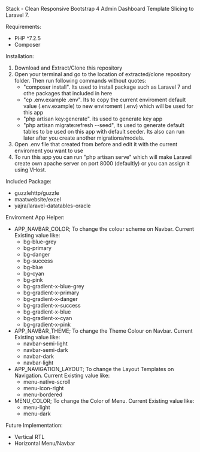 Stack - Clean Responsive Bootstrap 4 Admin Dashboard Template Slicing to Laravel 7.

Requirements:
<ul>
	<li>PHP ^7.2.5</li>
    <li>Composer</li>
</ul>

Installation:
<ol>
	<li>Download and Extract/Clone this repository</li>
	<li>Open your terminal and go to the location of extracted/clone repository folder. Then run following commands without quotes:
		<ul>
			<li>"composer install". Its used to install package such as Laravel 7 and othe packages that included in here</li>
			<li>"cp .env.example .env". Its to copy the current enviroment default value (.env.example) to new enviroment (.env) which will be used for this app</li>
			<li>"php artisan key:generate". its used to generate key app</li>
			<li>"php artisan migrate:refresh --seed", its used to generate default tables to be used on this app with default seeder. Its also can run later after you create another migrations/models.</li>
		</ul>
	</li>
	<li>Open .env file that created from before and edit it with the current enviroment you want to use</li>
	<li>To run this app you can run "php artisan serve" which will make Laravel create own apache server on port 8000 (defaultly) or you can assign it using VHost.</li>
</ol>

Included Package:
<ul>
	<li>guzzlehttp/guzzle</li>
	<li>maatwebsite/excel</li>
	<li>yajra/laravel-datatables-oracle</li>
</ul>

Enviroment App Helper:
<ul>
	<li>
		APP_NAVBAR_COLOR; To change the colour scheme on Navbar. Current Existing value like: 
		<ul>
			<li>bg-blue-grey</li>
			<li>bg-primary</li>
			<li>bg-danger</li>
			<li>bg-success</li>
			<li>bg-blue</li>
			<li>bg-cyan</li>
			<li>bg-pink</li>
			<li>bg-gradient-x-blue-grey</li>
			<li>bg-gradient-x-primary</li>
			<li>bg-gradient-x-danger</li>
			<li>bg-gradient-x-success</li>
			<li>bg-gradient-x-blue</li>
			<li>bg-gradient-x-cyan</li>
			<li>bg-gradient-x-pink</li>
		</ul>
	</li>
	<li>
		APP_NAVBAR_THEME; To change the Theme Colour on Navbar. Current Existing value like: 
		<ul>
			<li>navbar-semi-light</li>
			<li>navbar-semi-dark</li>
			<li>navbar-dark</li>
			<li>navbar-light</li>
		</ul>
	</li>
	<li>
		APP_NAVIGATION_LAYOUT; To change the Layout Templates on Navigation. Current Existing value like: 
		<ul>
			<li>menu-native-scroll</li>
			<li>menu-icon-right</li>
			<li>menu-bordered</li>
		</ul>
	</li>
	<li>
		MENU_COLOR; To change the Color of Menu. Current Existing value like: 
		<ul>
			<li>menu-light</li>
			<li>menu-dark</li>
		</ul>
	</li>
</ul>

Future Implementation:
<ul>
	<li>Vertical RTL</li>
	<li>Horizontal Menu/Navbar</li>
</ul>
